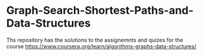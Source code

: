 # Graph-Search-Shortest-Paths-and-Data-Structures
Ths repository has the solutions to the assignemnts and quizes for the course https://www.coursera.org/learn/algorithms-graphs-data-structures/
